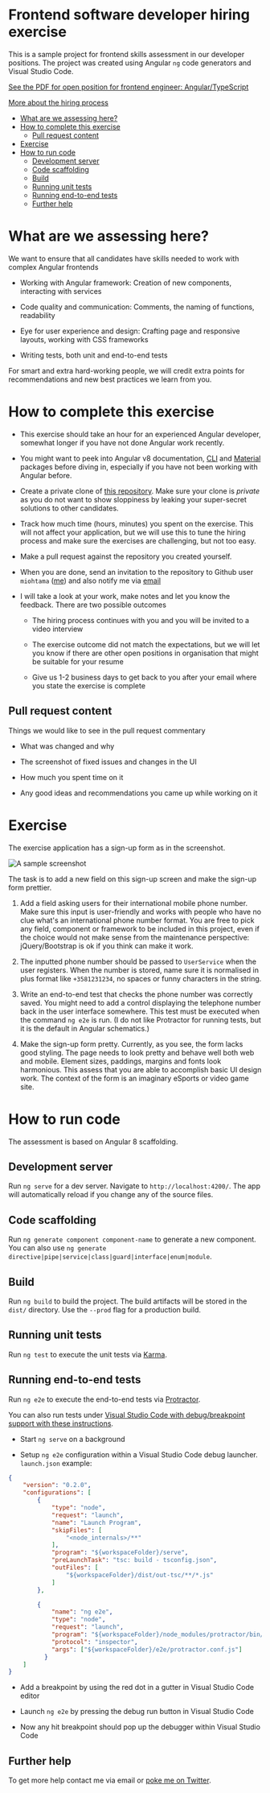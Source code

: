 # Frontend software developer hiring exercise

This is a sample project for frontend skills assessment in our developer positions. 
The project was created using Angular `ng` code generators and Visual Studio Code.

[See the PDF for open position for frontend engineer: Angular/TypeScript](./frontend-engineer.pdf)

[More about the hiring process](https://github.com/miohtama/how-to-hire-developers)

- [What are we assessing here?](#what-are-we-assessing-here-)
- [How to complete this exercise](#how-to-complete-this-exercise)
  * [Pull request content](#pull-request-content)
- [Exercise](#exercise)
- [How to run code](#how-to-run-code)
  * [Development server](#development-server)
  * [Code scaffolding](#code-scaffolding)
  * [Build](#build)
  * [Running unit tests](#running-unit-tests)
  * [Running end-to-end tests](#running-end-to-end-tests)
  * [Further help](#further-help)

# What are we assessing here?

We want to ensure that all candidates have skills needed to work with complex Angular frontends

* Working with Angular framework: Creation of new components, interacting with services

* Code quality and communication: Comments, the naming of functions, readability

* Eye for user experience and design: Crafting page and responsive layouts, working with CSS frameworks

* Writing tests, both unit and end-to-end tests  

For smart and extra hard-working people, we will credit extra points 
for recommendations and new best practices we learn from you.

# How to complete this exercise

* This exercise should take an hour for an experienced Angular developer, somewhat longer if you have 
  not done Angular work recently.

* You might want to peek into Angular v8 documentation, [CLI](https://cli.angular.io/) and [Material](https://material.angular.io/) packages before diving in,
  especially if you have not been working with Angular before.

* Create a private clone of [this repository](https://github.com/miohtama/frontend-developer-hiring-exercise). 
  Make sure your clone is *private* as you do not want to show sloppiness by leaking your super-secret solutions to other
  candidates.

* Track how much time (hours, minutes) you spent on the exercise. This will not affect your application, but we will use this 
  to tune the hiring process and make sure the exercises are challenging, but not too easy. 

* Make a pull request against the repository you created yourself.

* When you are done, send an invitation to the repository to Github user `miohtama` ([me](https://twitter.com/moo9000))
  and also notify me via [email](mailto:mikko@fb.io)

* I will take a look at your work, make notes and let you know the feedback. There are two possible outcomes

    - The hiring process continues with you and you will be invited to a video interview 

    - The exercise outcome did not match the expectations, but we will let you know if there are other open positions
      in organisation that might be suitable for your resume 

    - Give us 1-2 business days to get back to you after your email where you state the exercise is complete

## Pull request content 

Things we would like to see in the pull request commentary

* What was changed and why

* The screenshot of fixed issues and changes in the UI

* How much you spent time on it

* Any good ideas and recommendations you came up while working on it

# Exercise

The exercise application has a sign-up form as in the screenshot.

![A sample screenshot](https://raw.githubusercontent.com/miohtama/frontend-exercise/master/screenshot.png)

The task is to add a new field on this sign-up screen and make the sign-up form prettier.

1. Add a field asking users for their international mobile phone number. Make sure this input is user-friendly 
   and works with people who have no clue what's an international phone number format. You are free to 
   pick any field, component or framework to be included in this project, even if the choice 
   would not make sense from the maintenance perspective: jQuery/Bootstrap is ok if you think can make it work.

2. The inputted phone number should be passed to `UserService` when the user registers. When the number is stored,
   name sure it is normalised in plus format like `+3581231234`, no spaces or funny characters in the string.  

3. Write an end-to-end test that checks the phone number was correctly saved. 
   You might need to add a control displaying the telephone number back in the user interface somewhere.
   This test must be executed when the command `ng e2e` is run. (I do not like Protractor for
   running tests, but it is the default in Angular schematics.)

4. Make the sign-up form pretty. Currently, as you see, the form lacks good styling. 
   The page needs to look pretty and behave well both web and mobile. Element sizes,
   paddings, margins and fonts look harmonious. This 
   assess that you are able to accomplish basic UI design work. The context of the 
   form is an imaginary eSports or video game site.

# How to run code

The assessment is based on Angular 8 scaffolding. 

## Development server

Run `ng serve` for a dev server. Navigate to `http://localhost:4200/`. The app will automatically reload if you change any of the source files.

## Code scaffolding

Run `ng generate component component-name` to generate a new component. You can also use `ng generate directive|pipe|service|class|guard|interface|enum|module`.

## Build

Run `ng build` to build the project. The build artifacts will be stored in the `dist/` directory. Use the `--prod` flag for a production build.

## Running unit tests

Run `ng test` to execute the unit tests via [Karma](https://karma-runner.github.io).

## Running end-to-end tests

Run `ng e2e` to execute the end-to-end tests via [Protractor](http://www.protractortest.org/).

You can also run tests under [Visual Studio Code with debug/breakpoint support with these instructions](https://github.com/microsoft/vscode-recipes/tree/master/Angular-CLI#debug-end-to-end-tests).

* Start `ng serve` on a background

* Setup `ng e2e` configuration within a Visual Studio Code debug launcher. `launch.json` example:

```json
{
    "version": "0.2.0",
    "configurations": [
        {
            "type": "node",
            "request": "launch",
            "name": "Launch Program",
            "skipFiles": [
                "<node_internals>/**"
            ],
            "program": "${workspaceFolder}/serve",
            "preLaunchTask": "tsc: build - tsconfig.json",
            "outFiles": [
                "${workspaceFolder}/dist/out-tsc/**/*.js"
            ]
        },

        {
            "name": "ng e2e",
            "type": "node",
            "request": "launch",
            "program": "${workspaceFolder}/node_modules/protractor/bin/protractor",
            "protocol": "inspector",
            "args": ["${workspaceFolder}/e2e/protractor.conf.js"]
          }                
    ]
}
```

* Add a breakpoint by using the red dot in a gutter in Visual Studio Code editor

* Launch `ng e2e` by pressing the debug run button in Visual Studio Code

* Now any hit breakpoint should pop up the debugger within Visual Studio Code

## Further help

To get more help contact me via email or [poke me on Twitter](https://twitter.com/moo9000).
